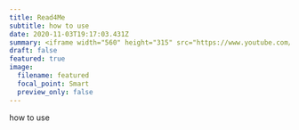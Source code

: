 ```yaml
---
title: Read4Me
subtitle: how to use
date: 2020-11-03T19:17:03.431Z
summary: <iframe width="560" height="315" src="https://www.youtube.com/embed/D1IUm2_Tt-k" frameborder="0" allow="accelerometer; autoplay; clipboard-write; encrypted-media; gyroscope; picture-in-picture" allowfullscreen></iframe>
draft: false
featured: true
image:
  filename: featured
  focal_point: Smart
  preview_only: false
---
```

how to use